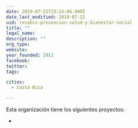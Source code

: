 ```yaml
---
date: 2019-07-21T23:14:06.000Z
date_last_modified: 2019-07-22
uid: resabis-prevencion-salud-y-bienestar-social
title: ""
legal_name: 
description: ""
org_type: 
website: 
year_founded: 2011
facebook: 
twitter: 
tags:

cities: 
  - Costa Rica

---
```


Esta organización tiene los siguientes proyectos:

- [](/i/yo-propongo.html)
